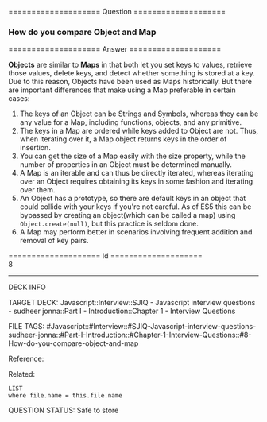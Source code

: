==================== Question ====================  

### How do you compare Object and Map  

==================== Answer ====================  

**Objects** are similar to **Maps** in that both let you set keys to values,
retrieve those values, delete keys, and detect whether something is stored at a
key. Due to this reason, Objects have been used as Maps historically. But there
are important differences that make using a Map preferable in certain cases:

1. The keys of an Object can be Strings and Symbols, whereas they can be any
   value for a Map, including functions, objects, and any primitive.
2. The keys in a Map are ordered while keys added to Object are not. Thus, when
   iterating over it, a Map object returns keys in the order of insertion.
3. You can get the size of a Map easily with the size property, while the number
   of properties in an Object must be determined manually.
4. A Map is an iterable and can thus be directly iterated, whereas iterating
   over an Object requires obtaining its keys in some fashion and iterating over
   them.
5. An Object has a prototype, so there are default keys in an object that could
   collide with your keys if you're not careful. As of ES5 this can be bypassed
   by creating an object(which can be called a map) using `Object.create(null)`,
   but this practice is seldom done.
6. A Map may perform better in scenarios involving frequent addition and removal
   of key pairs.

==================== Id ====================  
8
<!--ID: 1707879892629-->

---

DECK INFO

TARGET DECK: Javascript::Interview::SJIQ - Javascript interview questions - sudheer jonna::Part I - Introduction::Chapter 1 - Interview Questions

FILE TAGS: #Javascript::#Interview::#SJIQ-Javascript-interview-questions-sudheer-jonna::#Part-I-Introduction::#Chapter-1-Interview-Questions::#8-How-do-you-compare-object-and-map

Reference:

Related:

```dataview
LIST
where file.name = this.file.name
```
QUESTION STATUS: Safe to store
